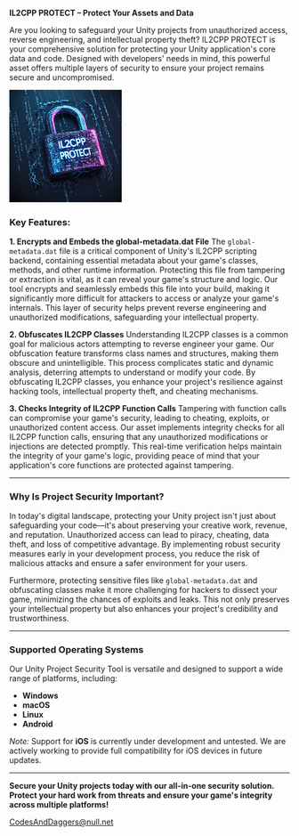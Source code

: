 **IL2CPP PROTECT – Protect Your Assets and Data**

Are you looking to safeguard your Unity projects from unauthorized access, reverse engineering, and intellectual property theft? IL2CPP PROTECT is your comprehensive solution for protecting your Unity application's core data and code. Designed with developers' needs in mind, this powerful asset offers multiple layers of security to ensure your project remains secure and uncompromised.

<picture>
<img src="https://github.com/CodesAndDaggers/IL2CPP_PROTECT/blob/bddba3d0c18f4fc9a8e7d821bde65ae08427b514/img.jpg?raw=true" style="width:40%;">
</picture>


### Key Features:

**1. Encrypts and Embeds the global-metadata.dat File**
The `global-metadata.dat` file is a critical component of Unity's IL2CPP scripting backend, containing essential metadata about your game's classes, methods, and other runtime information. Protecting this file from tampering or extraction is vital, as it can reveal your game's structure and logic. Our tool encrypts and seamlessly embeds this file into your build, making it significantly more difficult for attackers to access or analyze your game's internals. This layer of security helps prevent reverse engineering and unauthorized modifications, safeguarding your intellectual property.

**2. Obfuscates IL2CPP Classes**
Understanding IL2CPP classes is a common goal for malicious actors attempting to reverse engineer your game. Our obfuscation feature transforms class names and structures, making them obscure and unintelligible. This process complicates static and dynamic analysis, deterring attempts to understand or modify your code. By obfuscating IL2CPP classes, you enhance your project's resilience against hacking tools, intellectual property theft, and cheating mechanisms.

**3. Checks Integrity of IL2CPP Function Calls**
Tampering with function calls can compromise your game's security, leading to cheating, exploits, or unauthorized content access. Our asset implements integrity checks for all IL2CPP function calls, ensuring that any unauthorized modifications or injections are detected promptly. This real-time verification helps maintain the integrity of your game's logic, providing peace of mind that your application's core functions are protected against tampering.

---

### Why Is Project Security Important?

In today's digital landscape, protecting your Unity project isn't just about safeguarding your code—it's about preserving your creative work, revenue, and reputation. Unauthorized access can lead to piracy, cheating, data theft, and loss of competitive advantage. By implementing robust security measures early in your development process, you reduce the risk of malicious attacks and ensure a safer environment for your users.

Furthermore, protecting sensitive files like `global-metadata.dat` and obfuscating classes make it more challenging for hackers to dissect your game, minimizing the chances of exploits and leaks. This not only preserves your intellectual property but also enhances your project's credibility and trustworthiness.

---

### Supported Operating Systems

Our Unity Project Security Tool is versatile and designed to support a wide range of platforms, including:

- **Windows**
- **macOS**
- **Linux**
- **Android**

*Note:* Support for **iOS** is currently under development and untested. We are actively working to provide full compatibility for iOS devices in future updates.

---

**Secure your Unity projects today with our all-in-one security solution. Protect your hard work from threats and ensure your game's integrity across multiple platforms!**

CodesAndDaggers@null.net
